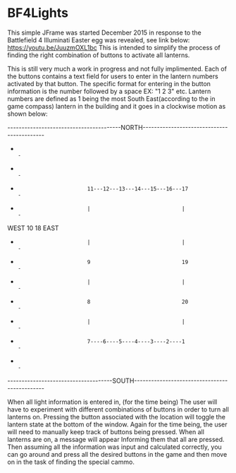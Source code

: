 # BF4Lights
This simple JFrame was started December 2015 in response to the Battlefield 4 Illuminati Easter egg was revealed, see link below:
https://youtu.be/JuuzmOXL1bc
This is intended to simplify the process of finding the right combination of buttons to activate all lanterns.



This is still very much a work in progress and not fully implimented.
Each of the buttons contains a text field for users to enter in the lantern numbers activated by that button.
The specific format for entering in the button information is the number followed by a space EX: "1 2 3" etc.
Lantern numbers are defined as 1 being the most South East(according to the in game compass) lantern in the building 
and it goes in a clockwise motion as shown below:


----------------------------------------NORTH-------------------------------------------
-                                                                                      -
-                                                                                      -
-                           11---12---13---14---15---16---17                           -
-                           |                             |                            -
WEST                        10                            18                        EAST
-                           |                             |                            -
-                           9                             19                           -
-                           |                             |                            -
-                           8                             20                           -
-                           |                             |                            -
-                           7----6----5----4----3----2----1                            -
-                                                                                      -
-------------------------------------SOUTH----------------------------------------------


When all light information is entered in, (for the time being) The user will have to experiment with different combinations
of buttons in order to turn all lanterns on. Pressing the button associated with the location will toggle the lantern state 
at the bottom of the window. Again for the time being, the user will need to manually keep track of buttons being pressed.
When all lanterns are on, a message will appear Informing them that all are pressed.
Then assuming all the information was input and calculated correctly, you can go around and press all the desired buttons in the game
and then move on in the task of finding the special cammo.
